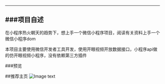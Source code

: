 ---
###项目自述
------------
在小程序热火朝天的趋势下，想上手一个微信小程序项目，阅读有关资料上手一个微信小程序dom

本项目主要使用微信开发者工具开发，使用开眼视频开放数据接口，小程序api做的仿开眼视频小程序，没有依赖第三方插件

###预览

##推荐主页
![Image text](http://i.caigoubao.cc/621335/jianli/github/OpenEye/1.gif)

